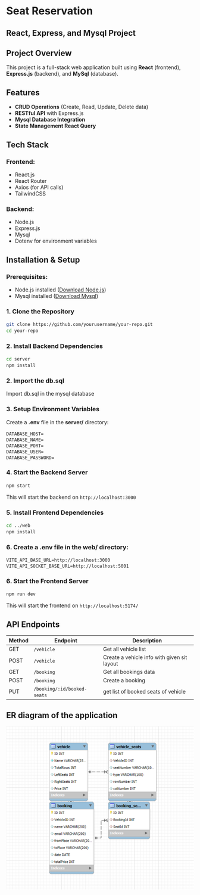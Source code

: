 # Seat Reservation
## React, Express, and Mysql Project

## Project Overview

This project is a full-stack web application built using **React** (frontend), **Express.js** (backend), and **MySql** (database).

## Features

- **CRUD Operations** (Create, Read, Update, Delete data)
- **RESTful API** with Express.js
- **Mysql Database Integration**
- **State Management React Query**

## Tech Stack

### Frontend:

- React.js
- React Router
- Axios (for API calls)
- TailwindCSS

### Backend:

- Node.js
- Express.js
- Mysql
- Dotenv for environment variables

## Installation & Setup

### Prerequisites:

- Node.js installed ([Download Node.js](https://nodejs.org/))
- Mysql installed ([Download Mysql](https://dev.mysql.com/downloads/installer/))

### 1. Clone the Repository

```sh
git clone https://github.com/yourusername/your-repo.git
cd your-repo
```

### 2. Install Backend Dependencies

```sh
cd server
npm install
```
### 2. Import the db.sql
Import db.sql in the mysql database

### 3. Setup Environment Variables

Create a **.env** file in the **server/** directory:

```env
DATABASE_HOST=
DATABASE_NAME=
DATABASE_PORT=
DATABASE_USER=
DATABASE_PASSWORD=
```

### 4. Start the Backend Server

```sh
npm start
```

This will start the backend on `http://localhost:3000`

### 5. Install Frontend Dependencies

```sh
cd ../web
npm install
```
### 6. Create a **.env** file in the **web/** directory:

```env
VITE_API_BASE_URL=http://localhost:3000
VITE_API_SOCKET_BASE_URL=http://localhost:5001

```
### 6. Start the Frontend Server

```sh
npm run dev
```

This will start the frontend on `http://localhost:5174/`

## API Endpoints

| Method | Endpoint                    | Description                                 |
|--------|-----------------------------|---------------------------------------------|
| GET    | `/vehicle`                  | Get all vehicle list                        |
| POST   | `/vehicle`                  | Create a vehicle info with given sit layout |
| GET    | `/booking`                  | Get all bookings data                       |
| POST   | `/booking`                  | Create a booking                            |
| PUT    | `/booking/:id/booked-seats` | get list of booked seats of vehicle         |


## ER diagram of the application

![img.png](img.png)
